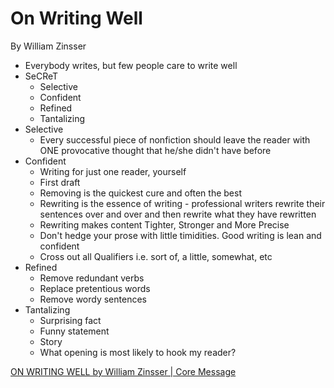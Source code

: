 # On Writing Well

By William Zinsser

- Everybody writes, but few people care to write well
- SeCReT
  - Selective
  - Confident
  - Refined
  - Tantalizing
- Selective
  - Every successful piece of nonfiction should leave the reader with ONE provocative thought that he/she didn't have before
- Confident
  - Writing for just one reader, yourself
  - First draft
  - Removing is the quickest cure and often the best
  - Rewriting is the essence of writing - professional writers rewrite their sentences over and over and then rewrite what they have rewritten
  - Rewriting makes content Tighter, Stronger and More Precise
  - Don't hedge your prose with little timidities. Good writing is lean and confident
  - Cross out all Qualifiers i.e. sort of, a little, somewhat, etc
- Refined
  - Remove redundant verbs
  - Replace pretentious words
  - Remove wordy sentences
- Tantalizing
  - Surprising fact
  - Funny statement
  - Story
  - What opening is most likely to hook my reader?

[ON WRITING WELL by William Zinsser | Core Message](https://www.youtube.com/watch?v=LgI_Nt-82Hk)
